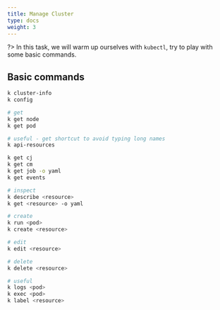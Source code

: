 ```yaml
---
title: Manage Cluster
type: docs
weight: 3
---
```


?> In this task, we will warm up ourselves with `kubectl`, try to play with some basic commands.

## Basic commands

```bash
k cluster-info
k config

# get
k get node
k get pod

# useful - get shortcut to avoid typing long names
k api-resources 

k get cj
k get cm
k get job -o yaml
k get events

# inspect
k describe <resource>
k get <resource> -o yaml

# create
k run <pod>
k create <resource>

# edit
k edit <resource>

# delete
k delete <resource>

# useful
k logs <pod>
k exec <pod>
k label <resource>
```
